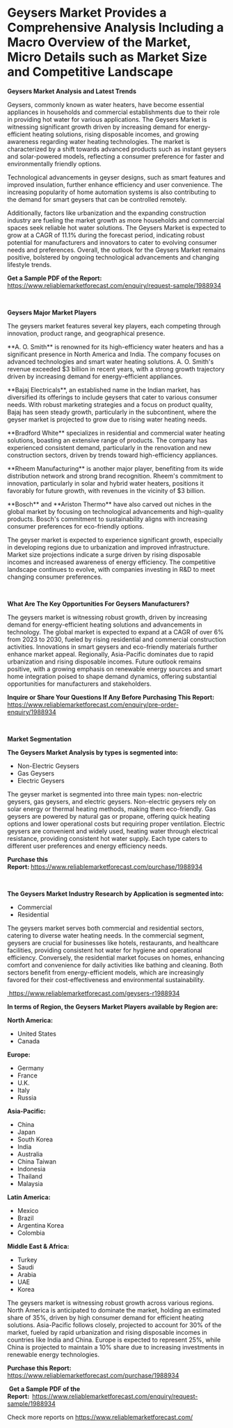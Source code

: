 <p><h1>Geysers Market Provides a Comprehensive Analysis Including a Macro Overview of the Market, Micro Details such as Market Size and Competitive Landscape</h1></p><p><strong>Geysers Market Analysis and Latest Trends</strong></p>
<p><p>Geysers, commonly known as water heaters, have become essential appliances in households and commercial establishments due to their role in providing hot water for various applications. The Geysers Market is witnessing significant growth driven by increasing demand for energy-efficient heating solutions, rising disposable incomes, and growing awareness regarding water heating technologies. The market is characterized by a shift towards advanced products such as instant geysers and solar-powered models, reflecting a consumer preference for faster and environmentally friendly options.</p><p>Technological advancements in geyser designs, such as smart features and improved insulation, further enhance efficiency and user convenience. The increasing popularity of home automation systems is also contributing to the demand for smart geysers that can be controlled remotely.</p><p>Additionally, factors like urbanization and the expanding construction industry are fueling the market growth as more households and commercial spaces seek reliable hot water solutions. The Geysers Market is expected to grow at a CAGR of 11.1% during the forecast period, indicating robust potential for manufacturers and innovators to cater to evolving consumer needs and preferences. Overall, the outlook for the Geysers Market remains positive, bolstered by ongoing technological advancements and changing lifestyle trends.</p></p>
<p><strong>Get a Sample PDF of the Report:&nbsp;</strong> <a href="https://www.reliablemarketforecast.com/enquiry/request-sample/1988934?utm_campaign=3310&utm_medium=2&utm_source=Github&utm_content=ia&utm_term=10042025&utm_id=geysers">https://www.reliablemarketforecast.com/enquiry/request-sample/1988934</a></p>
<p>&nbsp;</p>
<p><strong>Geysers Major Market Players</strong></p>
<p><p>The geysers market features several key players, each competing through innovation, product range, and geographical presence. </p><p>**A. O. Smith** is renowned for its high-efficiency water heaters and has a significant presence in North America and India. The company focuses on advanced technologies and smart water heating solutions. A. O. Smith's revenue exceeded $3 billion in recent years, with a strong growth trajectory driven by increasing demand for energy-efficient appliances.</p><p>**Bajaj Electricals**, an established name in the Indian market, has diversified its offerings to include geysers that cater to various consumer needs. With robust marketing strategies and a focus on product quality, Bajaj has seen steady growth, particularly in the subcontinent, where the geyser market is projected to grow due to rising water heating needs.</p><p>**Bradford White** specializes in residential and commercial water heating solutions, boasting an extensive range of products. The company has experienced consistent demand, particularly in the renovation and new construction sectors, driven by trends toward high-efficiency appliances. </p><p>**Rheem Manufacturing** is another major player, benefiting from its wide distribution network and strong brand recognition. Rheem's commitment to innovation, particularly in solar and hybrid water heaters, positions it favorably for future growth, with revenues in the vicinity of $3 billion.</p><p>**Bosch** and **Ariston Thermo** have also carved out niches in the global market by focusing on technological advancements and high-quality products. Bosch's commitment to sustainability aligns with increasing consumer preferences for eco-friendly options.</p><p>The geyser market is expected to experience significant growth, especially in developing regions due to urbanization and improved infrastructure. Market size projections indicate a surge driven by rising disposable incomes and increased awareness of energy efficiency. The competitive landscape continues to evolve, with companies investing in R&D to meet changing consumer preferences.</p></p>
<p>&nbsp;</p>
<p><strong>What Are The Key Opportunities For Geysers Manufacturers?</strong></p>
<p><p>The geysers market is witnessing robust growth, driven by increasing demand for energy-efficient heating solutions and advancements in technology. The global market is expected to expand at a CAGR of over 6% from 2023 to 2030, fueled by rising residential and commercial construction activities. Innovations in smart geysers and eco-friendly materials further enhance market appeal. Regionally, Asia-Pacific dominates due to rapid urbanization and rising disposable incomes. Future outlook remains positive, with a growing emphasis on renewable energy sources and smart home integration poised to shape demand dynamics, offering substantial opportunities for manufacturers and stakeholders.</p></p>
<p><strong>Inquire or Share Your Questions If Any Before Purchasing This Report:</strong> <a href="https://www.reliablemarketforecast.com/enquiry/pre-order-enquiry/1988934?utm_campaign=3310&utm_medium=2&utm_source=Github&utm_content=ia&utm_term=10042025&utm_id=geysers">https://www.reliablemarketforecast.com/enquiry/pre-order-enquiry/1988934</a></p>
<p>&nbsp;</p>
<p><strong>Market Segmentation</strong></p>
<p><strong>The Geysers Market Analysis by types is segmented into:</strong></p>
<p><ul><li>Non-Electric Geysers</li><li>Gas Geysers</li><li>Electric Geysers</li></ul></p>
<p><p>The geyser market is segmented into three main types: non-electric geysers, gas geysers, and electric geysers. Non-electric geysers rely on solar energy or thermal heating methods, making them eco-friendly. Gas geysers are powered by natural gas or propane, offering quick heating options and lower operational costs but requiring proper ventilation. Electric geysers are convenient and widely used, heating water through electrical resistance, providing consistent hot water supply. Each type caters to different user preferences and energy efficiency needs.</p></p>
<p><strong>Purchase this Report:&nbsp;</strong><a href="https://www.reliablemarketforecast.com/purchase/1988934?utm_campaign=3310&utm_medium=2&utm_source=Github&utm_content=ia&utm_term=10042025&utm_id=geysers">https://www.reliablemarketforecast.com/purchase/1988934</a></p>
<p>&nbsp;</p>
<p><strong>The Geysers Market Industry Research by Application is segmented into:</strong></p>
<p><ul><li>Commercial</li><li>Residential</li></ul></p>
<p><p>The geysers market serves both commercial and residential sectors, catering to diverse water heating needs. In the commercial segment, geysers are crucial for businesses like hotels, restaurants, and healthcare facilities, providing consistent hot water for hygiene and operational efficiency. Conversely, the residential market focuses on homes, enhancing comfort and convenience for daily activities like bathing and cleaning. Both sectors benefit from energy-efficient models, which are increasingly favored for their cost-effectiveness and environmental sustainability.</p></p>
<p><a href="https://www.reliablemarketforecast.com/geysers-r1988934?utm_campaign=3310&utm_medium=2&utm_source=Github&utm_content=ia&utm_term=10042025&utm_id=geysers">&nbsp;https://www.reliablemarketforecast.com/geysers-r1988934</a></p>
<p><strong>In terms of Region, the Geysers Market Players available by Region are:</strong></p>
<p>
    <p> <strong> North America: </strong>
        <ul>
            <li>United States</li>
            <li>Canada</li>
        </ul>
        </p> 
    <p> <strong> Europe: </strong>
        <ul>
            <li>Germany</li>
            <li>France</li>
            <li>U.K.</li>
            <li>Italy</li>
            <li>Russia</li>
        </ul>
        </p> 
    <p> <strong> Asia-Pacific: </strong>
        <ul>
            <li>China</li>
            <li>Japan</li>
            <li>South Korea</li>
            <li>India</li>
            <li>Australia</li>
            <li>China Taiwan</li>
            <li>Indonesia</li>
            <li>Thailand</li>
            <li>Malaysia</li>
        </ul>
        </p> 
    <p> <strong> Latin America: </strong>
        <ul>
            <li>Mexico</li>
            <li>Brazil</li>
            <li>Argentina Korea</li>
            <li>Colombia</li>
        </ul>
        </p> 
    <p> <strong> Middle East & Africa: </strong>
        <ul>
            <li>Turkey</li>
            <li>Saudi</li>
            <li>Arabia</li>
            <li>UAE</li>
            <li>Korea</li>
        </ul>
    </p>
    </p>
<p><p>The geysers market is witnessing robust growth across various regions. North America is anticipated to dominate the market, holding an estimated share of 35%, driven by high consumer demand for efficient heating solutions. Asia-Pacific follows closely, projected to account for 30% of the market, fueled by rapid urbanization and rising disposable incomes in countries like India and China. Europe is expected to represent 25%, while China is projected to maintain a 10% share due to increasing investments in renewable energy technologies.</p></p>
<p><strong>Purchase this Report: </strong><a href="https://www.reliablemarketforecast.com/purchase/1988934?utm_campaign=3310&utm_medium=2&utm_source=Github&utm_content=ia&utm_term=10042025&utm_id=geysers">https://www.reliablemarketforecast.com/purchase/1988934</a></p>
<p>&nbsp;<strong>Get a Sample PDF of the Report:&nbsp;&nbsp;</strong><a href="https://www.reliablemarketforecast.com/enquiry/request-sample/1988934?utm_campaign=3310&utm_medium=2&utm_source=Github&utm_content=ia&utm_term=10042025&utm_id=geysers">https://www.reliablemarketforecast.com/enquiry/request-sample/1988934</a></p>
<p><strong></strong></p>
<p>Check more reports on <a href="https://www.reliablemarketforecast.com/?utm_campaign=3310&utm_medium=2&utm_source=Github&utm_content=ia&utm_term=10042025&utm_id=geysers">https://www.reliablemarketforecast.com/</a></p>